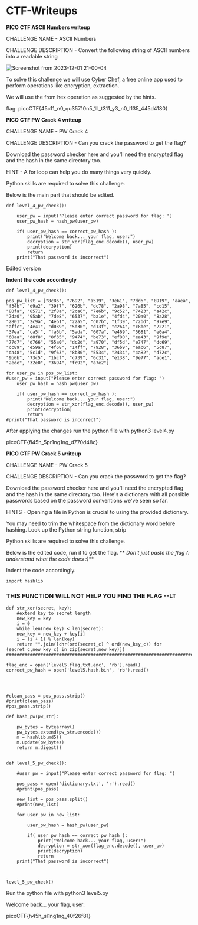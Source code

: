 # CTF-Writeups
**PICO CTF ASCII Numbers writeup**

CHALLENGE NAME - ASCII Numbers

CHALLENGE DESCRIPTION - Convert the following string of ASCII numbers into a readable string

![Screenshot from 2023-12-01 21-00-04](https://github.com/Nchabukac/CTF-Writeups/assets/101572287/2bac2885-70bf-4513-ba8b-cee857398655)

To solve this challenge we will use Cyber Chef, a free online app used to perform operations like encryption, extraction.  

We will use the from hex operation as suggested by the hints.

flag: picoCTF{45c11_n0_qu35710n5_1ll_t311_y3_n0_l135_445d4180}



**PICO CTF PW Crack 4 writeup**

CHALLENGE NAME - PW Crack 4

CHALLENGE DESCRIPTION - Can you crack the password to get the flag?

Download the password checker here and you'll need the encrypted flag and the hash in the same directory too.

HINT - A for loop can help you do many things very quickly.

Python skills are required to solve this challenge.

Below is the main part that should be edited.


    def level_4_pw_check():

        user_pw = input("Please enter correct password for flag: ")
        user_pw_hash = hash_pw(user_pw)
    
        if( user_pw_hash == correct_pw_hash ):
            print("Welcome back... your flag, user:")
            decryption = str_xor(flag_enc.decode(), user_pw)
            print(decryption)
            return
        print("That password is incorrect")


Edited version

**Indent the code accordingly**


    def level_4_pw_check():

    pos_pw_list = ["8c86", "7692", "a519", "3e61", "7dd6", "8919", "aaea", "f34b", "d9a2", "39f7", "626b", "dc78", "2a98", "7a85", "cd15", "80fa", "8571", "2f8a", "2ca6", "7e6b", "9c52", "7423", "a42c", "7da0", "95ab", "7de8", "6537", "ba1e", "4fd4", "20a0", "8a28", "2801", "2c9a", "4eb1", "22a5", "c07b", "1f39", "72bd", "97e9", "affc", "4e41", "d039", "5d30", "d13f", "c264", "c8be", "2221", "37ea", "ca5f", "fa6b", "5ada", "607a", "e469", "5681", "e0a4", "60aa", "d8f8", "8f35", "9474", "be73", "ef80", "ea43", "9f9e", "77d7", "d766", "55a0", "dc2d", "a970", "df5d", "e747", "dc69", "cc89", "e59a", "4f68", "14ff", "7928", "36b9", "eac6", "5c87", "da48", "5c1d", "9f63", "8b30", "5534", "2434", "4a82", "d72c", "9b6b", "73c5", "1bcf", "c739", "6c31", "e138", "9e77", "ace1", "2ede", "32e0", "3694", "fc92", "a7e2"]

    for user_pw in pos_pw_list: 
    #user_pw = input("Please enter correct password for flag: ")
        user_pw_hash = hash_pw(user_pw)
    
        if( user_pw_hash == correct_pw_hash ):
            print("Welcome back... your flag, user:")
            decryption = str_xor(flag_enc.decode(), user_pw)
            print(decryption)
            return
    #print("That password is incorrect")

After applying the changes run the python file with python3 level4.py

picoCTF{fl45h_5pr1ng1ng_d770d48c}


**PICO CTF PW Crack 5 writeup**

CHALLENGE NAME - PW Crack 5

CHALLENGE DESCRIPTION - Can you crack the password to get the flag?

Download the password checker here and you'll need the encrypted flag and the hash in the same directory too. Here's a dictionary with all possible passwords based on the password conventions we've seen so far.

HINTS - Opening a file in Python is crucial to using the provided dictionary.

You may need to trim the whitespace from the dictionary word before hashing. Look up the Python string function, strip

Python skills are required to solve this challenge.

Below is the edited code, run it to get the flag.
**
_Don't just paste the flag (: understand what the code does :)_**

Indent the code accordingly.

    import hashlib

### THIS FUNCTION WILL NOT HELP YOU FIND THE FLAG --LT ########################
    def str_xor(secret, key):
        #extend key to secret length
        new_key = key
        i = 0
        while len(new_key) < len(secret):
        new_key = new_key + key[i]
        i = (i + 1) % len(key)        
        return "".join([chr(ord(secret_c) ^ ord(new_key_c)) for (secret_c,new_key_c) in zip(secret,new_key)])
    ###############################################################################

    flag_enc = open('level5.flag.txt.enc', 'rb').read()
    correct_pw_hash = open('level5.hash.bin', 'rb').read()




    #clean_pass = pos_pass.strip()
    #print(clean_pass)
    #pos_pass.strip()

    def hash_pw(pw_str):
    
        pw_bytes = bytearray()
        pw_bytes.extend(pw_str.encode())
        m = hashlib.md5()
        m.update(pw_bytes)
        return m.digest()
    

    def level_5_pw_check():
    
        #user_pw = input("Please enter correct password for flag: ")
    
        pos_pass = open('dictionary.txt', 'r').read()
        #print(pos_pass)

        new_list = pos_pass.split()
        #print(new_list)

        for user_pw in new_list:

            user_pw_hash = hash_pw(user_pw)
    
            if( user_pw_hash == correct_pw_hash ):
                print("Welcome back... your flag, user:")
                decryption = str_xor(flag_enc.decode(), user_pw)
                print(decryption)
                return
        print("That password is incorrect")



    level_5_pw_check()

Run the python file with python3 level5.py

Welcome back... your flag, user:

picoCTF{h45h_sl1ng1ng_40f26f81}



    

